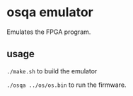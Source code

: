 # osqa emulator

Emulates the FPGA program.

## usage
`./make.sh` to build the emulator

`./osqa ../os/os.bin` to run the firmware.
